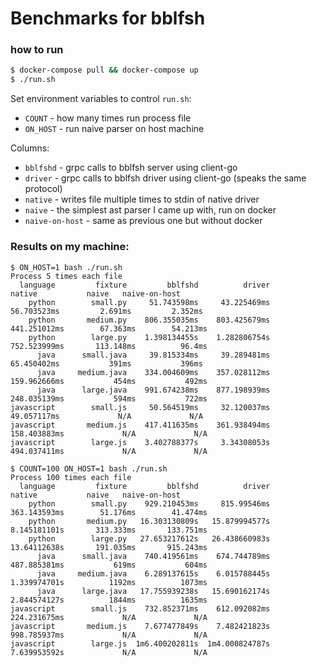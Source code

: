 # Benchmarks for bblfsh

### how to run

```bash
$ docker-compose pull && docker-compose up
$ ./run.sh
```

Set environment variables to control `run.sh`:

* `COUNT` - how many times run process file
* `ON_HOST` - run naive parser on host machine

Columns:

* `bblfshd` - grpc calls to bblfsh server using client-go
* `driver` - grpc calls to bblfsh driver using client-go (speaks the same protocol)
* `native` - writes file multiple times to stdin of native driver
* `naive` - the simplest ast parser I came up with, run on docker
* `naive-on-host` - same as previous one but without docker

### Results on my machine:

```
$ ON_HOST=1 bash ./run.sh
Process 5 times each file
  language         fixture         bblfshd          driver          native           naive   naive-on-host
    python        small.py     51.743598ms     43.225469ms     56.703523ms         2.691ms         2.352ms
    python       medium.py    806.355035ms    803.425679ms    441.251012ms        67.363ms        54.213ms
    python        large.py    1.398134455s    1.282806754s    752.523999ms       113.148ms          96.4ms
      java      small.java     39.815334ms     39.289481ms     65.450402ms           391ms           396ms
      java     medium.java    334.004609ms    357.028112ms    159.962666ms           454ms           492ms
      java      large.java    991.674238ms    877.198939ms    248.035139ms           594ms           722ms
javascript        small.js     50.564519ms     32.120037ms     49.057117ms             N/A             N/A
javascript       medium.js    417.411635ms    361.938494ms    158.403883ms             N/A             N/A
javascript        large.js    3.402788377s     3.34308053s    494.037411ms             N/A             N/A

$ COUNT=100 ON_HOST=1 bash ./run.sh
Process 100 times each file
  language         fixture         bblfshd          driver          native           naive   naive-on-host
    python        small.py    929.210453ms     815.99546ms    363.143593ms        51.176ms        41.474ms
    python       medium.py   16.303130809s   15.879994577s    8.145181101s       313.333ms       133.751ms
    python        large.py   27.653217612s   26.438660983s    13.64112638s       191.035ms       915.243ms
      java      small.java    740.419561ms    674.744789ms    487.885381ms           619ms           604ms
      java     medium.java    6.289137615s    6.015788445s    1.339974701s          1192ms          1073ms
      java      large.java   17.755939238s   15.690162174s    2.844574127s          1844ms          1635ms
javascript        small.js    732.852371ms    612.092082ms    224.231675ms             N/A             N/A
javascript       medium.js    7.677477849s    7.482421823s    998.785937ms             N/A             N/A
javascript        large.js  1m6.400202811s  1m4.000824787s    7.639953592s             N/A             N/A
```
